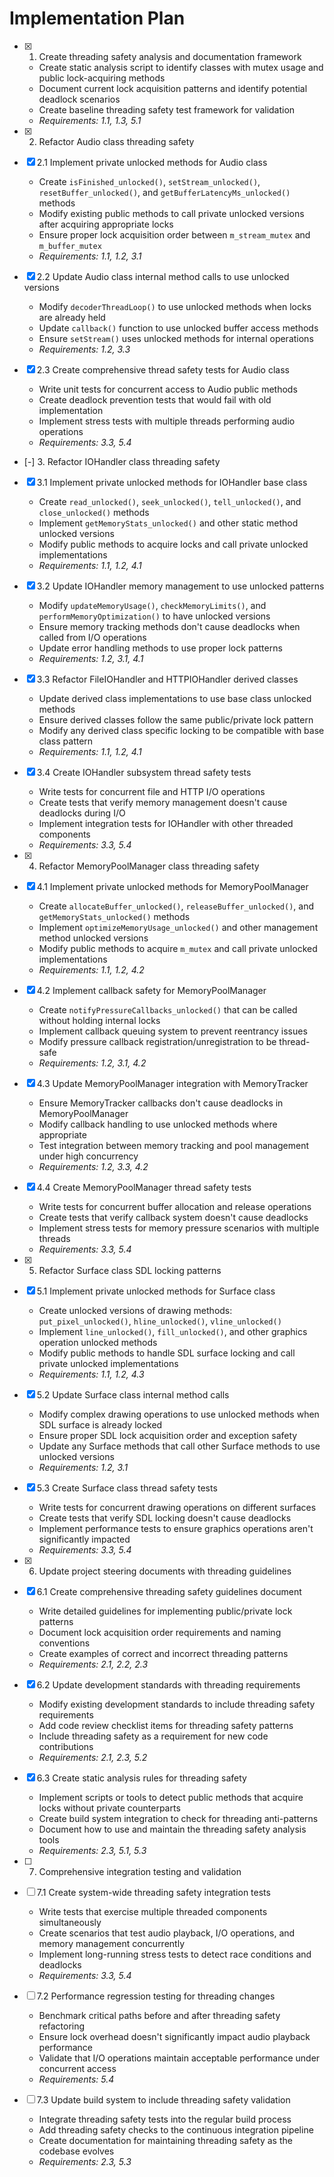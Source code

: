 # Implementation Plan

- [x] 1. Create threading safety analysis and documentation framework
  - Create static analysis script to identify classes with mutex usage and public lock-acquiring methods
  - Document current lock acquisition patterns and identify potential deadlock scenarios
  - Create baseline threading safety test framework for validation
  - _Requirements: 1.1, 1.3, 5.1_

- [x] 2. Refactor Audio class threading safety
- [x] 2.1 Implement private unlocked methods for Audio class
  - Create `isFinished_unlocked()`, `setStream_unlocked()`, `resetBuffer_unlocked()`, and `getBufferLatencyMs_unlocked()` methods
  - Modify existing public methods to call private unlocked versions after acquiring appropriate locks
  - Ensure proper lock acquisition order between `m_stream_mutex` and `m_buffer_mutex`
  - _Requirements: 1.1, 1.2, 3.1_

- [x] 2.2 Update Audio class internal method calls to use unlocked versions
  - Modify `decoderThreadLoop()` to use unlocked methods when locks are already held
  - Update `callback()` function to use unlocked buffer access methods
  - Ensure `setStream()` uses unlocked methods for internal operations
  - _Requirements: 1.2, 3.3_

- [x] 2.3 Create comprehensive thread safety tests for Audio class
  - Write unit tests for concurrent access to Audio public methods
  - Create deadlock prevention tests that would fail with old implementation
  - Implement stress tests with multiple threads performing audio operations
  - _Requirements: 3.3, 5.4_

- [-] 3. Refactor IOHandler class threading safety
- [x] 3.1 Implement private unlocked methods for IOHandler base class
  - Create `read_unlocked()`, `seek_unlocked()`, `tell_unlocked()`, and `close_unlocked()` methods
  - Implement `getMemoryStats_unlocked()` and other static method unlocked versions
  - Modify public methods to acquire locks and call private unlocked implementations
  - _Requirements: 1.1, 1.2, 4.1_

- [x] 3.2 Update IOHandler memory management to use unlocked patterns
  - Modify `updateMemoryUsage()`, `checkMemoryLimits()`, and `performMemoryOptimization()` to have unlocked versions
  - Ensure memory tracking methods don't cause deadlocks when called from I/O operations
  - Update error handling methods to use proper lock patterns
  - _Requirements: 1.2, 3.1, 4.1_

- [x] 3.3 Refactor FileIOHandler and HTTPIOHandler derived classes
  - Update derived class implementations to use base class unlocked methods
  - Ensure derived classes follow the same public/private lock pattern
  - Modify any derived class specific locking to be compatible with base class pattern
  - _Requirements: 1.1, 1.2, 4.1_

- [x] 3.4 Create IOHandler subsystem thread safety tests
  - Write tests for concurrent file and HTTP I/O operations
  - Create tests that verify memory management doesn't cause deadlocks during I/O
  - Implement integration tests for IOHandler with other threaded components
  - _Requirements: 3.3, 5.4_

- [x] 4. Refactor MemoryPoolManager class threading safety
- [x] 4.1 Implement private unlocked methods for MemoryPoolManager
  - Create `allocateBuffer_unlocked()`, `releaseBuffer_unlocked()`, and `getMemoryStats_unlocked()` methods
  - Implement `optimizeMemoryUsage_unlocked()` and other management method unlocked versions
  - Modify public methods to acquire `m_mutex` and call private unlocked implementations
  - _Requirements: 1.1, 1.2, 4.2_

- [x] 4.2 Implement callback safety for MemoryPoolManager
  - Create `notifyPressureCallbacks_unlocked()` that can be called without holding internal locks
  - Implement callback queuing system to prevent reentrancy issues
  - Modify pressure callback registration/unregistration to be thread-safe
  - _Requirements: 1.2, 3.1, 4.2_

- [x] 4.3 Update MemoryPoolManager integration with MemoryTracker
  - Ensure MemoryTracker callbacks don't cause deadlocks in MemoryPoolManager
  - Modify callback handling to use unlocked methods where appropriate
  - Test integration between memory tracking and pool management under high concurrency
  - _Requirements: 1.2, 3.3, 4.2_

- [x] 4.4 Create MemoryPoolManager thread safety tests
  - Write tests for concurrent buffer allocation and release operations
  - Create tests that verify callback system doesn't cause deadlocks
  - Implement stress tests for memory pressure scenarios with multiple threads
  - _Requirements: 3.3, 5.4_

- [x] 5. Refactor Surface class SDL locking patterns
- [x] 5.1 Implement private unlocked methods for Surface class
  - Create unlocked versions of drawing methods: `put_pixel_unlocked()`, `hline_unlocked()`, `vline_unlocked()`
  - Implement `line_unlocked()`, `fill_unlocked()`, and other graphics operation unlocked methods
  - Modify public methods to handle SDL surface locking and call private unlocked implementations
  - _Requirements: 1.1, 1.2, 4.3_

- [x] 5.2 Update Surface class internal method calls
  - Modify complex drawing operations to use unlocked methods when SDL surface is already locked
  - Ensure proper SDL lock acquisition order and exception safety
  - Update any Surface methods that call other Surface methods to use unlocked versions
  - _Requirements: 1.2, 3.1_

- [x] 5.3 Create Surface class thread safety tests
  - Write tests for concurrent drawing operations on different surfaces
  - Create tests that verify SDL locking doesn't cause deadlocks
  - Implement performance tests to ensure graphics operations aren't significantly impacted
  - _Requirements: 3.3, 5.4_

- [x] 6. Update project steering documents with threading guidelines
- [x] 6.1 Create comprehensive threading safety guidelines document
  - Write detailed guidelines for implementing public/private lock patterns
  - Document lock acquisition order requirements and naming conventions
  - Create examples of correct and incorrect threading patterns
  - _Requirements: 2.1, 2.2, 2.3_

- [x] 6.2 Update development standards with threading requirements
  - Modify existing development standards to include threading safety requirements
  - Add code review checklist items for threading safety patterns
  - Include threading safety as a requirement for new code contributions
  - _Requirements: 2.1, 2.3, 5.2_

- [x] 6.3 Create static analysis rules for threading safety
  - Implement scripts or tools to detect public methods that acquire locks without private counterparts
  - Create build system integration to check for threading anti-patterns
  - Document how to use and maintain the threading safety analysis tools
  - _Requirements: 2.3, 5.1, 5.3_

- [ ] 7. Comprehensive integration testing and validation
- [ ] 7.1 Create system-wide threading safety integration tests
  - Write tests that exercise multiple threaded components simultaneously
  - Create scenarios that test audio playback, I/O operations, and memory management concurrently
  - Implement long-running stress tests to detect race conditions and deadlocks
  - _Requirements: 3.3, 5.4_

- [ ] 7.2 Performance regression testing for threading changes
  - Benchmark critical paths before and after threading safety refactoring
  - Ensure lock overhead doesn't significantly impact audio playback performance
  - Validate that I/O operations maintain acceptable performance under concurrent access
  - _Requirements: 5.4_

- [ ] 7.3 Update build system to include threading safety validation
  - Integrate threading safety tests into the regular build process
  - Add threading safety checks to the continuous integration pipeline
  - Create documentation for maintaining threading safety as the codebase evolves
  - _Requirements: 2.3, 5.3_